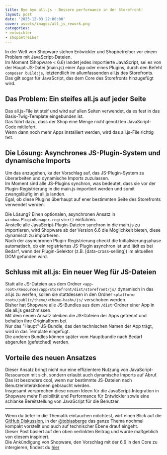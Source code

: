 ```yaml
---
title: Bye bye all.js - Bessere performance in der Storefront!
layout: post
date: '2023-12-03 22:00:00'
cover: assets/images/all_js_rework.png
categories:
- entwickler
- shopbetreiber
---
```


In der Welt von Shopware stehen Entwickler und Shopbetreiber vor einem  Problem mit JavaScript-Dateien.  
Im Moment (Shopware < 6.6) landet jedes importierte JavaScript, sei es von der Haupt-JS-Datei (main.js) einer App oder eines Plugins, durch den Befehl `composer build:js`, letztendlich im allumfassenden all.js des Storefronts.  
Das gilt sogar für JavaScript, das dem Core des Storefronts hinzugefügt wird.  

## Das Problem: Ein steifes all.js auf jeder Seite

Das all.js-File ist steif und wird auf allen Seiten verwendet, da es fest in das Basis-Twig-Template eingebunden ist.  
Das führt dazu, dass der Shop eine Menge nicht genutzten JavaScript-Code mitliefert.  
Wenn dann noch mehr Apps installiert werden, wird das all.js-File richtig fett.  

## Die Lösung: Asynchrones JS-Plugin-System und dynamische Imports

Um das anzugehen, ka der Vorschlag auf, das JS-Plugin-System zu überarbeiten und dynamische Imports zuzulassen.  
Im Moment sind alle JS-Plugins synchron, was bedeutet, dass sie vor der Plugin-Registrierung in die main.js importiert werden und somit zwangsläufig im all.js landen.  
Egal, ob diese Plugins überhaupt auf ener bestimmten Seite des Storefronts verwendet werden.  

Die Lösung? Einen optionalen, asynchronen Ansatz in `window.PluginManager.register()` einführen.  
Anstelle alle JavaScript-Plugin-Dateien synchron in die main.js zu importieren, wird Shopware ab der Version 6.6 die Möglichkeit bieten, diese dynamisch zu importieren.  
Nach der asynchronen Plugin-Registrierung checkt die Initialisierungsphase automatisch, ob ein registriertes JS-Plugin asynchron ist und lädt es bei Bedarf, wenn der Plugin-Selektor (z.B. [data-cross-selling]) im aktuellen DOM gefunden wird.  

## Schluss mit all.js: Ein neuer Weg für JS-Dateien

Statt alle JS-Dateien aus dem Ordner `<app-root>/Resources/app/storefront/dist/storefront/js/` dynamisch in das all.js zu werfen, sollen sie stattdessen in den Ordner `<platform-root>/public/theme/<theme-hash>/js/` verschoben werden.  
Bisher hat Shopware alle JS-Bundles aus dem `/dist`-Ordner einer App in die all.js geschmissen.  
Mit dem neuen Ansatz bleiben die JS-Dateien der Apps getrennt und behalten ihre Originalform bei.  
Nur das "Haupt"-JS-Bundle, das den technischen Namen der App trägt, wird in das Template eingefügt.  
Die anderen Bundles können später vom Hauptbundle nach Bedarf abgerufen (gefetched) werden.  

## Vorteile des neuen Ansatzes

Dieser Ansatz bringt nicht nur eine effizientere Nutzung von JavaScript-Ressourcen mit sich, sondern erlaubt auch dynamische Imports auf Abruf.  
Das ist besonders cool, wenn nur bestimmte JS-Dateien nach Benutzerinteraktionen gebraucht werden.  
Insgesamt versprechen diese neuen Ideen für die JavaScript-Integration in Shopware mehr Flexibilität und Performance für Entwickler sowie eine schlanke Bereitstellung von JavaScript für die Benutzer.  

---

Wenn du tiefer in die Thematik eintauchen möchtest, wirf einen Blick auf die [GitHub Diskussion](https://github.com/shopware/shopware/discussions/3310), in der [@tobiasberge](https://github.com/tobiasberge) das ganze Thema nochmal kompakt vorstellt und auch auf technischer Ebene drauf eingeht.  
Dieser Post basiert auf den oben verlinkten Beitrag und wurde maßgeblich von diesem inspiriert.  
Die Ankündigung von Shopware, den Vorschlag mit der 6.6 in den Core zu intergieren, findest du [hier](https://www.shopware.com/en/news/shopware-6-6-rc/#66-rc-storefront-changes)   
